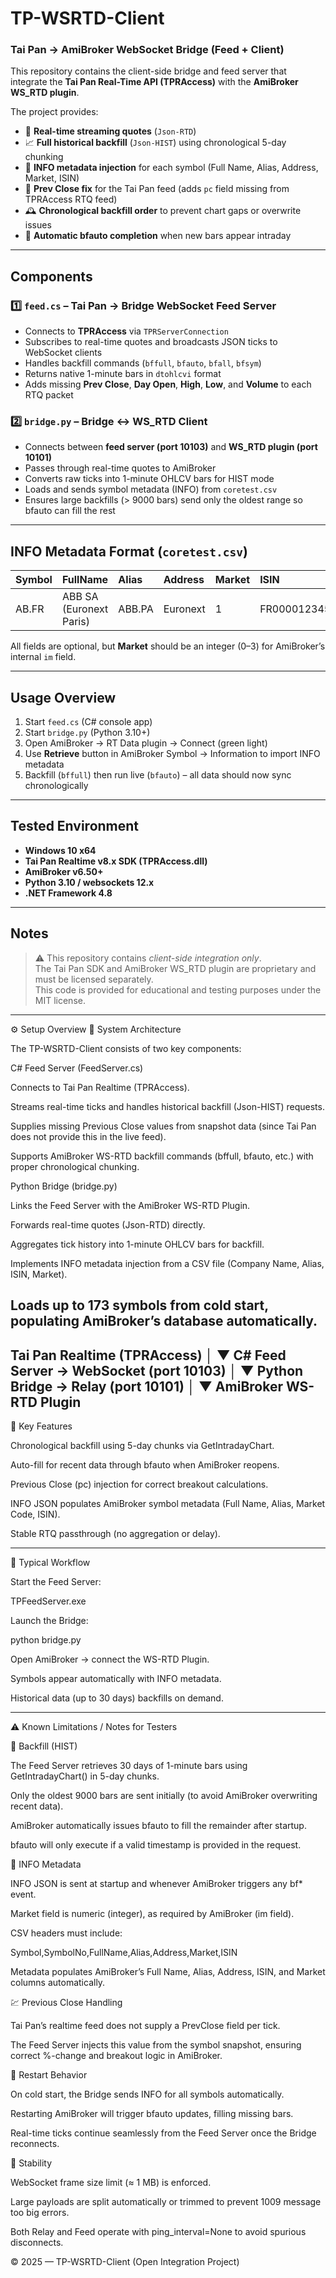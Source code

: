 # TP-WSRTD-Client

### Tai Pan → AmiBroker WebSocket Bridge (Feed + Client)

This repository contains the client-side bridge and feed server that integrate the **Tai Pan Real-Time API (TPRAccess)** with the **AmiBroker WS_RTD plugin**.

The project provides:
- 🔁 **Real-time streaming quotes** (`Json-RTD`)  
- 📈 **Full historical backfill** (`Json-HIST`) using chronological 5-day chunking  
- 🧩 **INFO metadata injection** for each symbol (Full Name, Alias, Address, Market, ISIN)  
- 🧮 **Prev Close fix** for the Tai Pan feed (adds `pc` field missing from TPRAccess RTQ feed)  
- 🕰️ **Chronological backfill order** to prevent chart gaps or overwrite issues  
- 🧠 **Automatic bfauto completion** when new bars appear intraday  

---

## Components

### 1️⃣ `feed.cs` – Tai Pan → Bridge WebSocket Feed Server
- Connects to **TPRAccess** via `TPRServerConnection`
- Subscribes to real-time quotes and broadcasts JSON ticks to WebSocket clients
- Handles backfill commands (`bffull`, `bfauto`, `bfall`, `bfsym`)
- Returns native 1-minute bars in `dtohlcvi` format  
- Adds missing **Prev Close**, **Day Open**, **High**, **Low**, and **Volume** to each RTQ packet

### 2️⃣ `bridge.py` – Bridge ↔ WS_RTD Client
- Connects between **feed server (port 10103)** and **WS_RTD plugin (port 10101)**
- Passes through real-time quotes to AmiBroker
- Converts raw ticks into 1-minute OHLCV bars for HIST mode
- Loads and sends symbol metadata (INFO) from `coretest.csv`
- Ensures large backfills (> 9000 bars) send only the oldest range so bfauto can fill the rest

---

## INFO Metadata Format (`coretest.csv`)

| Symbol | FullName | Alias | Address | Market | ISIN |
|:-------|:----------|:------|:---------|:--------|:------|
| AB.FR  | ABB SA (Euronext Paris) | ABB.PA | Euronext | 1 | FR0000123456 |

All fields are optional, but **Market** should be an integer (0–3) for AmiBroker’s internal `im` field.

---

## Usage Overview

1. Start `feed.cs` (C# console app)  
2. Start `bridge.py` (Python 3.10+)  
3. Open AmiBroker → RT Data plugin → Connect (green light)  
4. Use **Retrieve** button in AmiBroker Symbol → Information to import INFO metadata  
5. Backfill (`bffull`) then run live (`bfauto`) – all data should now sync chronologically

---

## Tested Environment
- **Windows 10 x64**
- **Tai Pan Realtime v8.x SDK (TPRAccess.dll)**
- **AmiBroker v6.50+**
- **Python 3.10 / websockets 12.x**
- **.NET Framework 4.8**

---

## Notes
> ⚠️ This repository contains *client-side integration only*.  
> The Tai Pan SDK and AmiBroker WS_RTD plugin are proprietary and must be licensed separately.  
> This code is provided for educational and testing purposes under the MIT license.

---
⚙️ Setup Overview
🧩 System Architecture

The TP-WSRTD-Client consists of two key components:

C# Feed Server (FeedServer.cs)

Connects to Tai Pan Realtime (TPRAccess).

Streams real-time ticks and handles historical backfill (Json-HIST) requests.

Supplies missing Previous Close values from snapshot data (since Tai Pan does not provide this in the live feed).

Supports AmiBroker WS-RTD backfill commands (bffull, bfauto, etc.) with proper chronological chunking.

Python Bridge (bridge.py)

Links the Feed Server with the AmiBroker WS-RTD Plugin.

Forwards real-time quotes (Json-RTD) directly.

Aggregates tick history into 1-minute OHLCV bars for backfill.

Implements INFO metadata injection from a CSV file (Company Name, Alias, ISIN, Market).

Loads up to 173 symbols from cold start, populating AmiBroker’s database automatically.
---
Tai Pan Realtime (TPRAccess)
        │
        ▼
 C# Feed Server  →  WebSocket (port 10103)
        │
        ▼
 Python Bridge  →  Relay (port 10101)
        │
        ▼
 AmiBroker WS-RTD Plugin
---

🧠 Key Features

Chronological backfill using 5-day chunks via GetIntradayChart.

Auto-fill for recent data through bfauto when AmiBroker reopens.

Previous Close (pc) injection for correct breakout calculations.

INFO JSON populates AmiBroker symbol metadata (Full Name, Alias, Market Code, ISIN).

Stable RTQ passthrough (no aggregation or delay).

---

🧾 Typical Workflow

Start the Feed Server:

TPFeedServer.exe


Launch the Bridge:

python bridge.py


Open AmiBroker → connect the WS-RTD Plugin.

Symbols appear automatically with INFO metadata.

Historical data (up to 30 days) backfills on demand.

---

⚠️ Known Limitations / Notes for Testers

📅 Backfill (HIST)

The Feed Server retrieves 30 days of 1-minute bars using GetIntradayChart() in 5-day chunks.

Only the oldest 9000 bars are sent initially (to avoid AmiBroker overwriting recent data).

AmiBroker automatically issues bfauto to fill the remainder after startup.

bfauto will only execute if a valid timestamp is provided in the request.

🧾 INFO Metadata

INFO JSON is sent at startup and whenever AmiBroker triggers any bf* event.

Market field is numeric (integer), as required by AmiBroker (im field).

CSV headers must include:

Symbol,SymbolNo,FullName,Alias,Address,Market,ISIN

Metadata populates AmiBroker’s Full Name, Alias, Address, ISIN, and Market columns automatically.

💹 Previous Close Handling

Tai Pan’s realtime feed does not supply a PrevClose field per tick.

The Feed Server injects this value from the symbol snapshot, ensuring correct %-change and breakout logic in AmiBroker.

🔁 Restart Behavior

On cold start, the Bridge sends INFO for all symbols automatically.

Restarting AmiBroker will trigger bfauto updates, filling missing bars.

Real-time ticks continue seamlessly from the Feed Server once the Bridge reconnects.

📡 Stability

WebSocket frame size limit (≈ 1 MB) is enforced.

Large payloads are split automatically or trimmed to prevent 1009 message too big errors.

Both Relay and Feed operate with ping_interval=None to avoid spurious disconnects.

© 2025 — TP-WSRTD-Client (Open Integration Project)

